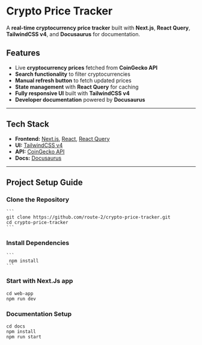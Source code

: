 # Crypto Price Tracker

A **real-time cryptocurrency price tracker** built with **Next.js**, **React Query**, **TailwindCSS v4**, and **Docusaurus** for documentation.

##  Features
 - Live **cryptocurrency prices** fetched from **CoinGecko API**  
 - **Search functionality** to filter cryptocurrencies  
 - **Manual refresh button** to fetch updated prices  
 - **State management** with **React Query** for caching  
 - **Fully responsive UI** built with **TailwindCSS v4**  
 - **Developer documentation** powered by **Docusaurus**  

---

##  **Tech Stack**
- **Frontend:** [Next.js](https://nextjs.org/), [React](https://reactjs.org/), [React Query](https://tanstack.com/query)
- **UI:** [TailwindCSS v4](https://tailwindcss.com/)
- **API:** [CoinGecko API](https://www.coingecko.com/en/api)
- **Docs:** [Docusaurus](https://docusaurus.io/)

---

##  **Project Setup Guide**

### Clone the Repository
    ```
    git clone https://github.com/route-2/crypto-price-tracker.git
    cd crypto-price-tracker
    ```
### Install Dependencies
    ```
     npm install
    ```
### Start with Next.Js app
   ```
   cd web-app
   npm run dev
   ```

### Documentation Setup

  ```
  cd docs
  npm install
  npm run start
  ```








